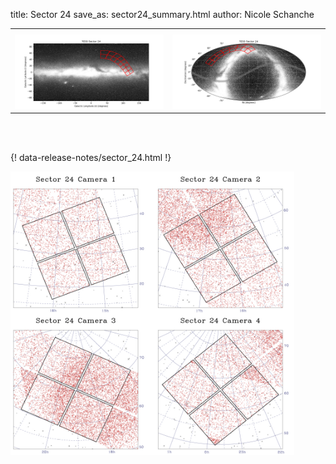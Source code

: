 title: Sector 24
save_as: sector24_summary.html
author: Nicole Schanche


<table>
  <tr>
    <th colspan="2" ></th>
  </tr>
  <tr>
    <td width="50%" style = "text-align: center;">
          <img class="img-responsive" style="max-width:100%;" src="images/sector-plots/tess_galactic_sector_024.png"> 
    </td>
    <td width="50%" style = "text-align: center;">
          <img class="img-responsive" style="max-width:100%;" src="images/sector-plots/tess_icrs_sector_024.png">
    </td>
  </tr>
</table>
<br></br>





{! data-release-notes/sector_24.html !}

<img class="img-responsive" style="max-width:90%;" src="images/sector-plots/sector-plots.024.jpeg">